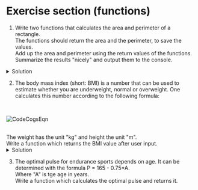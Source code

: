 # Exercise section (functions)

1. Write two functions that calculates the area and perimeter of a rectangle. <br>
   The functions should return the area and the perimeter, to save the values. <br>
   Add up the area and perimeter using the return values of the functions. <br>
   Summarize the results "nicely" and output them to the console.
   
<details>
<summary>Solution</summary>

```python
# Create a function to calculate the area
def rectangle_area(width, length):
    area = width * length
    return area


# Create a function to calculate the perimeter
def rectangle_perimeter(width, length):
    perimeter = 2 * width + 2 * length
    return perimeter


# Now we ask the user to input the width and length
# Do not forget to convert the string input in a float data type
width = float(input("Enter the width of the rectangle: "))
length = float(input("Enter the length of the rectangle: "))
# We use the functions to calculate the area and perimeter
area = rectangle_area(width, length)
perimeter = rectangle_perimeter(width, length)
# We print the results in the console
print(f"A rectangle with a length of {length} units and width of {width} units has a\narea of {area} square units and a perimeter of {perimeter} square units!")
```

</details>

2. The body mass index (short: BMI) is a number that can be used to estimate whether you are underweight, normal or overweight. One calculates this number according to the following formula: 
<br>

![CodeCogsEqn](https://user-images.githubusercontent.com/92121260/181480006-dc4e3e8b-069c-4b19-83db-0def0bca2aef.png)

<br>
The weight has the unit "kg" and height the unit "m". <br>
Write a function which returns the BMI value after user input.
<details>
<summary>Solution</summary>

```python
# Create a function to calculate the BMI
def calc_bmi(weight, height):
    # Devide by 100 to convert centimeters in meters
    bmi = weight / (height/100) ** 2
    return bmi


# Here starts the actual program
# Calculating BMI by users input
user_bmi = calc_bmi(float(input("Enter your weight in kg: ")), float(input("Enter your height in cm: ")))
print(f"Your bmi is: {user_bmi}")
```

</details>

3. The optimal pulse for endurance sports depends on age. It can be determined with the formula P = 165 - 0.75*A. <br>
   Where "A" is tge age in years.<br>
   Write a function which calculates the optimal pulse and returns it.
